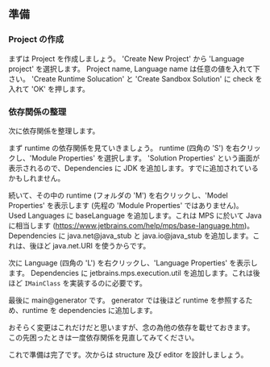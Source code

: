 ## 準備

### Project の作成

まずは Project を作成しましょう。
'Create New Project' から 'Language project' を選択します。
Project name, Language name は任意の値を入れて下さい。
'Create Runtime Solucation' と 'Create Sandbox Solution' に check を入れて 'OK' を押します。

### 依存関係の整理

次に依存関係を整理します。

まず runtime の依存関係を見ていきましょう。
runtime (四角の 'S') を右クリックし、'Module Properties' を選択します。
'Solution Properties' という画面が表示されるので、Dependencies に JDK を追加します。すでに追加されているかもしれません。

続いて、その中の runtime (フォルダの 'M') を右クリックし、'Model Properties' を表示します (先程の 'Module Properties' ではありません)。
Used Languages に baseLanguage を追加します。これは MPS に於いて Java に相当します (https://www.jetbrains.com/help/mps/base-language.htm)。
Dependencies に java.net@java_stub と java.io@java_stub を追加します。これは、後ほど java.net.URI を使うからです。

次に Language (四角の 'L') を右クリックし、'Language Properties' を表示します。
Dependencies に jetbrains.mps.execution.util を追加します。これは後ほど `IMainClass` を実装するのに必要です。

最後に main@generator です。
generator では後ほど runtime を参照するため、runtime を dependencies に追加します。

おそらく変更はこれだけだと思いますが、念の為他の依存を載せておきます。
この先困ったときは一度依存関係を見直してみてください。

これで準備は完了です。次からは structure 及び editor を設計しましょう。

